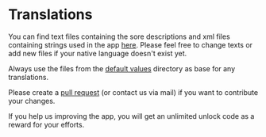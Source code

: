 Translations
===================

You can find text files containing the sore descriptions and xml files containing strings used in the app [here](https://github.com/Steppschuh/RemoteControlServer/tree/master/Language%20files). Please feel free to change texts or add new files if your native language doesn't exist yet.

Always use the files from the [default values](https://github.com/Steppschuh/RemoteControlServer/tree/master/Language%20files/values) directory as base for any translations.

Please create a [pull request](https://help.github.com/articles/creating-a-pull-request/) (or contact us via mail) if you want to contribute your changes.

If you help us improving the app, you will get an unlimited unlock code as a reward for your efforts.